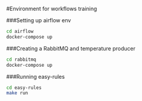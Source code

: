 #Environment for workflows training

###Setting up airflow env
```bash
cd airflow
docker-compose up
```
###Creating a RabbitMQ and temperature producer
```bash
cd rabbitmq
docker-compose up
```

###Running easy-rules
```bash
cd easy-rules
make run
```